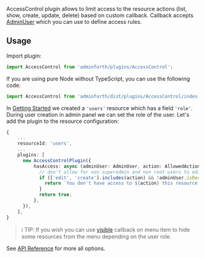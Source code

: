 
AccessControl plugin allows to limit access to the resource actions (list, show, create, update, delete) based on custom callback.
Callback accepts [AdminUser](/docs/api/types/AdminForthConfig/type-aliases/AdminUser/) which you can use to define access rules.


## Usage


Import plugin:

```ts
import AccessControl from 'adminforth/plugins/AccessControl';
```
If you are using pure Node without TypeScript, you can use the following code:

```js
import AccessControl from 'adminforth/dist/plugins/AccessControl/index.js';
```

In [Getting Started](<../Getting Started.md>) we created a `'users'` resource which has a field `'role'`. During user creation 
in admin panel we can set the role of the user. Let's add the plugin to the resource configuration:

```ts
{ 
    ...
    resourceId: 'users',
    ...
    plugins: [
      new AccessControlPlugin({
          hasAccess: async (adminUser: AdminUser, action: AllowedActionsEnum) => {
            // don't allow for non superadmin and non root users to edit and create users
            if (['edit', 'create'].includes(action) && !adminUser.isRoot && adminUser.dbUser.role !== 'superadmin') {
              return `You don't have access to ${action} this resource. Contact admin for more information.`
            }
            return true;
          },
      }),
    ], 
}
```

> ℹ️ TIP: If you wish you can use [visible](/docs/api/types/AdminForthConfig/type-aliases/AdminForthConfigMenuItem#visible) callback on menu item to hide some resources from the menu depending on the user role.




See [API Reference](/docs/api/plugins/AccessControl/types/type-aliases/PluginOptions) for more all options.